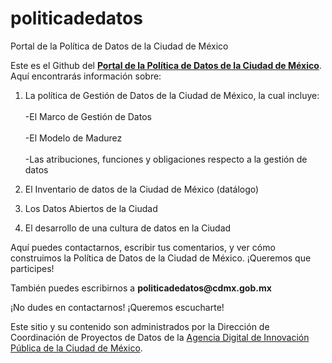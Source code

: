 # politicadedatos
<hi>Portal de la Política de Datos de la Ciudad de México </h1>

Este es el Github del <b><a href="https://gobcdmx.github.io/politicadedatos/">Portal de la Política de Datos de la Ciudad de México</a></b>.
Aquí encontrarás información sobre: 
<ol>
<li>La política de Gestión de Datos de la Ciudad de México, la cual incluye: </li>
<br> -El Marco de Gestión de Datos </br> 
<br> -El Modelo de Madurez </br>
<br> -Las atribuciones, funciones y obligaciones respecto a la gestión de datos </li>
<p>
<li>El Inventario de datos de la Ciudad de México (datálogo) </li>
<p>
<li>Los Datos Abiertos de la Ciudad </li>
<p>
<li>El desarrollo de una cultura de datos en la Ciudad </li>
<p>
</ol>
Aquí puedes contactarnos, escribir tus comentarios, y ver cómo construimos la Política de Datos de la Ciudad de México. ¡Queremos que participes!
<p>
También puedes escribirnos a <b> politicadedatos@cdmx.gob.mx </b>
<p> 
¡No dudes en contactarnos! ¡Queremos escucharte!
<p>
Este sitio y su contenido son administrados por la Dirección de Coordinación de Proyectos de Datos de la <a href="https://adip.cdmx.gob.mx/">Agencia Digital de Innovación Pública de la Ciudad de México</a></b>.

